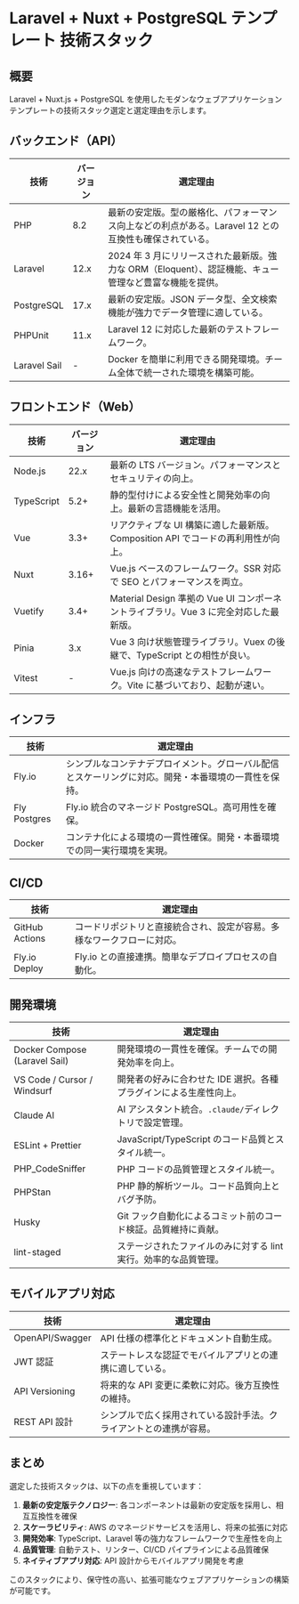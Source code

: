 # Laravel + Nuxt + PostgreSQL テンプレート 技術スタック

## 概要

Laravel + Nuxt.js + PostgreSQL を使用したモダンなウェブアプリケーションテンプレートの技術スタック選定と選定理由を示します。

## バックエンド（API）

| 技術         | バージョン | 選定理由                                                                                               |
| ------------ | ---------- | ------------------------------------------------------------------------------------------------------ |
| PHP          | 8.2        | 最新の安定版。型の厳格化、パフォーマンス向上などの利点がある。Laravel 12 との互換性も確保されている。  |
| Laravel      | 12.x       | 2024 年 3 月にリリースされた最新版。強力な ORM（Eloquent）、認証機能、キュー管理など豊富な機能を提供。 |
| PostgreSQL   | 17.x       | 最新の安定版。JSON データ型、全文検索機能が強力でデータ管理に適している。                              |
| PHPUnit      | 11.x       | Laravel 12 に対応した最新のテストフレームワーク。                                                      |
| Laravel Sail | -          | Docker を簡単に利用できる開発環境。チーム全体で統一された環境を構築可能。                              |

## フロントエンド（Web）

| 技術       | バージョン | 選定理由                                                                             |
| ---------- | ---------- | ------------------------------------------------------------------------------------ |
| Node.js    | 22.x       | 最新の LTS バージョン。パフォーマンスとセキュリティの向上。                          |
| TypeScript | 5.2+       | 静的型付けによる安全性と開発効率の向上。最新の言語機能を活用。                       |
| Vue        | 3.3+       | リアクティブな UI 構築に適した最新版。Composition API でコードの再利用性が向上。     |
| Nuxt       | 3.16+      | Vue.js ベースのフレームワーク。SSR 対応で SEO とパフォーマンスを両立。               |
| Vuetify    | 3.4+       | Material Design 準拠の Vue UI コンポーネントライブラリ。Vue 3 に完全対応した最新版。 |
| Pinia      | 3.x        | Vue 3 向け状態管理ライブラリ。Vuex の後継で、TypeScript との相性が良い。             |
| Vitest     | -          | Vue.js 向けの高速なテストフレームワーク。Vite に基づいており、起動が速い。           |

## インフラ

| 技術         | 選定理由                                                                                             |
| ------------ | ---------------------------------------------------------------------------------------------------- |
| Fly.io       | シンプルなコンテナデプロイメント。グローバル配信とスケーリングに対応。開発・本番環境の一貫性を保持。 |
| Fly Postgres | Fly.io 統合のマネージド PostgreSQL。高可用性を確保。                                                 |
| Docker       | コンテナ化による環境の一貫性確保。開発・本番環境での同一実行環境を実現。                             |

## CI/CD

| 技術           | 選定理由                                                               |
| -------------- | ---------------------------------------------------------------------- |
| GitHub Actions | コードリポジトリと直接統合され、設定が容易。多様なワークフローに対応。 |
| Fly.io Deploy  | Fly.io との直接連携。簡単なデプロイプロセスの自動化。                  |

## 開発環境

| 技術                          | 選定理由                                                          |
| ----------------------------- | ----------------------------------------------------------------- |
| Docker Compose (Laravel Sail) | 開発環境の一貫性を確保。チームでの開発効率を向上。                |
| VS Code / Cursor / Windsurf   | 開発者の好みに合わせた IDE 選択。各種プラグインによる生産性向上。 |
| Claude AI                     | AI アシスタント統合。`.claude/`ディレクトリで設定管理。           |
| ESLint + Prettier             | JavaScript/TypeScript のコード品質とスタイル統一。                |
| PHP_CodeSniffer               | PHP コードの品質管理とスタイル統一。                              |
| PHPStan                       | PHP 静的解析ツール。コード品質向上とバグ予防。                    |
| Husky                         | Git フック自動化によるコミット前のコード検証。品質維持に貢献。    |
| lint-staged                   | ステージされたファイルのみに対する lint 実行。効率的な品質管理。  |

## モバイルアプリ対応

| 技術            | 選定理由                                                           |
| --------------- | ------------------------------------------------------------------ |
| OpenAPI/Swagger | API 仕様の標準化とドキュメント自動生成。                           |
| JWT 認証        | ステートレスな認証でモバイルアプリとの連携に適している。           |
| API Versioning  | 将来的な API 変更に柔軟に対応。後方互換性の維持。                  |
| REST API 設計   | シンプルで広く採用されている設計手法。クライアントとの連携が容易。 |

## まとめ

選定した技術スタックは、以下の点を重視しています：

1. **最新の安定版テクノロジー**: 各コンポーネントは最新の安定版を採用し、相互互換性を確保
2. **スケーラビリティ**: AWS のマネージドサービスを活用し、将来の拡張に対応
3. **開発効率**: TypeScript、Laravel 等の強力なフレームワークで生産性を向上
4. **品質管理**: 自動テスト、リンター、CI/CD パイプラインによる品質確保
5. **ネイティブアプリ対応**: API 設計からモバイルアプリ開発を考慮

このスタックにより、保守性の高い、拡張可能なウェブアプリケーションの構築が可能です。
